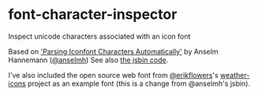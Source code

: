 # font-character-inspector
Inspect unicode characters associated with an icon font

Based on <a href="https://helloanselm.com/2014/parsing-iconfont-characters-automatically/">'Parsing Iconfont Characters Automatically'</a> by Anselm Hannemann ([@anselmh](https://github.com/anselmh)) See also <a href="http://jsbin.com/ziwol/7/embed?html,css,js,output">the jsbin code</a>.

I've also included the open source web font from [@erikflowers](https://github.com/erikflowers)'s [weather-icons](https://github.com/erikflowers/weather-icons) project as an example font (this is a change from @anselmh's jsbin).
